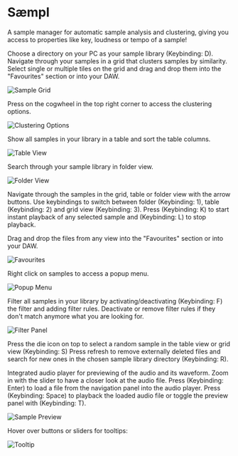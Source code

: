 # Sæmpl
A sample manager for automatic sample analysis and clustering, giving you access to properties like key, loudness or tempo of a sample!

Choose a directory on your PC as your sample library (Keybinding: D).
Navigate through your samples in a grid that clusters samples by similarity.
Select single or multiple tiles on the grid and drag and drop them into the "Favourites" section or into your DAW.

![Sample Grid](https://github.com/jonasblome/Saempl/assets/18214770/69f5eed3-15fc-4a26-a645-2e8099731758)


Press on the cogwheel in the top right corner to access the clustering options.

![Clustering Options](https://github.com/jonasblome/Saempl/assets/18214770/a6201067-3fc0-4e48-a1e1-3533b0cd77ff)


Show all samples in your library in a table and sort the table columns.

![Table View](https://github.com/jonasblome/Saempl/assets/18214770/3655e7b8-d333-4e4d-8330-ecb82c7d78a5)


Search through your sample library in folder view.

![Folder View](https://github.com/jonasblome/Saempl/assets/18214770/b197ab6c-d186-4cfb-9c13-90c72371cd81)


Navigate through the samples in the grid, table or folder view with the arrow buttons.
Use keybindings to switch between folder (Keybinding: 1), table (Keybinding: 2) and grid view (Keybinding: 3).
Press (Keybinding: K) to start instant playback of any selected sample and (Keybinding: L) to stop playback.

Drag and drop the files from any view into the "Favourites" section or into your DAW.

![Favourites](https://github.com/jonasblome/Saempl/assets/18214770/8631e8cf-c5c3-4d2c-b0c6-3c4cb818c776)


Right click on samples to access a popup menu.

![Popup Menu](https://github.com/jonasblome/Saempl/assets/18214770/d33a3f8d-e7d6-4e37-a0dc-74d8dbedc80a)


Filter all samples in your library by activating/deactivating (Keybinding: F) the filter and adding filter rules.
Deactivate or remove filter rules if they don't match anymore what you are looking for.

![Filter Panel](https://github.com/jonasblome/Saempl/assets/18214770/26234c4f-d91f-4f5a-9cbd-8b1c4a73ef73)


Press the die icon on top to select a random sample in the table view or grid view (Keybinding: S)
Press refresh to remove externally deleted files and search for new ones in the chosen sample library directory (Keybinding: R).

Integrated audio player for previewing of the audio and its waveform. Zoom in with the slider to have a closer look at the audio file.
Press (Keybinding: Enter) to load a file from the navigation panel into the audio player.
Press (Keybinding: Space) to playback the loaded audio file or toggle the preview panel with (Keybinding: T).

![Sample Preview](https://github.com/jonasblome/Saempl/assets/18214770/80aba6e7-1a6e-44be-b7cd-1e8cbe32f448)


Hover over buttons or sliders for tooltips:

![Tooltip](https://github.com/jonasblome/Saempl/assets/18214770/e0012bee-449c-45fc-9755-bf322df1f9fe)
